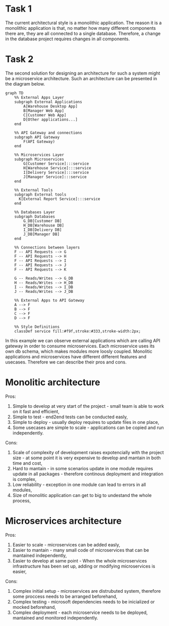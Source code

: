 # Task 1
The current architectural style is a monolithic application. 
The reason it is a monolithic application is that, no matter how many different components there are, 
they are all connected to a single database. Therefore, a change in the database project requires changes in all components.

# Task 2
The second solution for designing an architecture for such a system might be a microservice architecture. 
Such an architecture can be presented in the diagram below.
```mermaid
graph TD
    %% External Apps Layer
    subgraph External Applications
        A[Warehouse Desktop App]
        B[Manager Web App]
        C[Customer Web App]
        D[Other applications...]
    end

    %% API Gateway and connections
    subgraph API Gateway
        F(API Gateway)
    end

    %% Microservices Layer
    subgraph Microservices
        G[Customer Service]:::service
        H[Warehouse Service]:::service
        I[Delivery Service]:::service
        J[Manager Service]:::service
    end

    %% External Tools
    subgraph External tools
      K[External Report Service]:::service
    end

    %% Databases Layer
    subgraph Databases
        G_DB[Customer DB]
        H_DB[Warehouse DB]
        I_DB[Delivery DB]
        J_DB[Manager DB]
    end

    %% Connections between layers
    F -- API Requests --> G
    F -- API Requests --> H
    F -- API Requests --> I
    F -- API Requests --> J
    F -- API Requests --> K

    G -- Reads/Writes --> G_DB
    H -- Reads/Writes --> H_DB
    I -- Reads/Writes --> I_DB
    J -- Reads/Writes --> J_DB

    %% External Apps to API Gateway
    A --> F
    B --> F
    C --> F
    D --> F

    %% Style Definitions
    classDef service fill:#f9f,stroke:#333,stroke-width:2px;
```
In this example we can observe external applications which are calling API gateway in order to consume microservices. 
Each microservice uses its own db schema, which makes modules more loosly coupled.
Monolitic applications and microservices have different different features and usecases. Therefore we can describe their pros and cons.

# Monolitic architecture 
Pros:
1. Simple to develop at very start of the project - small team is able to work on it fast and efficient,
2. Simple to test - end2end tests can be conducted easly,
3. Simple to deploy - usually deploy requires to update files in one place,
4. Some usecases are simple to scale - applications can be copied and run independently.

Cons:
1. Scale of complexity of development raises expotencially with the project size - at some point it is very expensive to develop and mantain in both time and cost,
2. Hard to mantain - in some scenarios update in one module requires update in all packages - therefore continous deployment and integration is complex,
3. Low reliability - exception in one module can lead to errors in all modules,
4. Size of monolitic application can get to big to undestand the whole process,

# Microservices architecture
Pros:
1. Easier to scale - microservices can be added easly,
2. Easier to mantain - many small code of microservices that can be mantained independently,
3. Easier to develop at same point - When the whole microservices infrastructure has been set up, adding or modifying microservices is easier,

Cons:
1. Complex initial setup - microservices are distrubuted system, therefore some proccess needs to be arranged beforehand,
2. Complex testing - microsoft dependencies needs to be inicialized or mocked beforehand,
3. Complex deployment - each microservice needs to be deployed, mantained and monitored independently.
